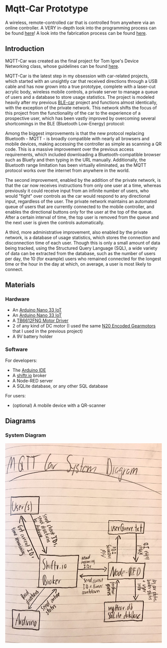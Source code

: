 # Mqtt-Car Prototype
A wireless, remote-controlled car that is controlled from anywhere via an online controller. 
A VERY in-depth look into the programming process can be found [here](https://wp.nyu.edu/yonatanrozin/mqtt-car/)!
A look into the fabrication process can be found [here](https://wp.nyu.edu/yonatanrozin/fabricating-a-toy-car/).

## Introduction

MQTT-Car was created as the final project for Tom Igoe's Device Networking class, whose guidelines can be found [here](https://itp.nyu.edu/classes/connected-devices/syllabus-spring-2021/assignments-spring-2021/#Device-to-Network_Communication).

MQTT-Car is the latest step in my obsession with car-related projects, which started with an unsightly car that received directions through a USB cable and has now grown into a true prototype, complete with a laser-cut acrylic body, wireless mobile controls, a private server to manage a queue of users and a database to store usage statistics. The project is modeled heavily after my previous [BLE-car](https://github.com/yonatanrozin/BLE-Car) project and functions almost identically, with the exception of the private network. This network shifts the focus of this project from the functionality of the car to the experience of a prospective user, which has been vastly improved by overcoming several shortcomings in the BLE (Bluetooth Low-Energy) protocol:

Among the biggest improvements is that the new protocol replacing Bluetooth - MQTT - is broadly compatible with nearly all browsers and mobile devices, making accessing the controller as simple as scanning a QR code. This is a massive improvement over the previous access requirements, which included downloading a Bluetooth-compatible browser such as Bluefy and then typing in the URL manually. Additionally, the Bluetooth range limitation has been virtually eliminated, as the MQTT protocol works over the internet from anywhere in the world.

The second improvement, enabled by the addition of the private network, is that the car now receives instructions from only one user at a time, whereas previously it could receive input from an infinite number of users, who would "fight" over controls as the car would respond to any directional input, regardless of the user. The private network maintains an automated queue of users that are currently connected to the mobile controller, and enables the directional buttons only for the user at the top of the queue. After a certain interval of time, the top user is removed from the queue and the next user is given the controls automatically.

A third, more administrative improvement, also enabled by the private network, is a database of usage statistics, which stores the connection and disconnection time of each user. Though this is only a small amount of data being tracked, using the Structured Query Language (SQL), a wide variety of data can be extracted from the database, such as the number of users per day, the 10 (for example) users who remained connected for the longest time or the hour in the day at which, on average, a user is most likely to connect.

## Materials

### Hardware
- An [Arduino Nano 33 IoT](https://store.arduino.cc/usa/nano-33-iot) 
- An [Arduino Nano 33 IoT](https://store.arduino.cc/usa/nano-33-iot) 
- A [TB6612FNG Motor Driver](https://www.digikey.com/catalog/en/partgroup/sparkfun-motor-driver-dual-tb6612fng/77350?utm_adgroup=General&utm_source=google&utm_medium=cpc&utm_campaign=Dynamic%20Search_EN_RLSA_Cart&utm_term=&utm_content=General&gclid=CjwKCAjw6fCCBhBNEiwAem5SOxlKTUwhOICaOWppYjjd_7NRXeuuupc6Qg5i4EwhrP_Fxs8bAraEchoCxeYQAvD_BwE)
- 2 of any kind of DC motor (I used the same [N20 Encoded Gearmotors](https://www.adafruit.com/product/4641) that I used in the previous project)
- A 9V battery holder

### Software

For developers:
- The [Arduino IDE](https://www.arduino.cc/en/software)
- A [shiftr.io](shiftr.io) broker
- A Node-RED server
- A SQLite database, or any other SQL database

For users:
- (optional) A mobile device with a QR-scanner

## Diagrams

### System Diagram

![A system diagram of user(s), an Arduino and Node-RED communicating through a central Shiftr.io broker. Node-RED additionally communicates with userQueue.txt and an mqttcar.db SQLite database](https://github.com/yonatanrozin/Mqtt-Car/blob/main/MQTT%20Car%20System%20Diagram.jpg)
